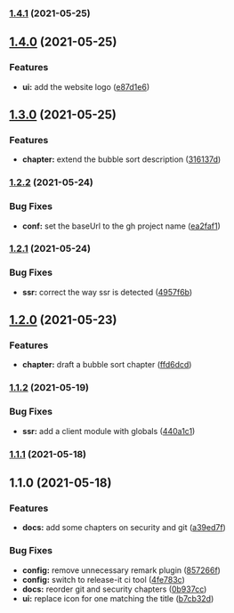 ### [1.4.1](https://github.com/mstream/software-engineering-reference/compare/1.4.0...1.4.1) (2021-05-25)

## [1.4.0](https://github.com/mstream/software-engineering-reference/compare/1.3.0...1.4.0) (2021-05-25)


### Features

* **ui:** add the website logo ([e87d1e6](https://github.com/mstream/software-engineering-reference/commit/e87d1e6583123a668af880104ec8aac9d3d4438c))

## [1.3.0](https://github.com/mstream/software-engineering-reference/compare/1.2.2...1.3.0) (2021-05-25)


### Features

* **chapter:** extend the bubble sort description ([316137d](https://github.com/mstream/software-engineering-reference/commit/316137df48f6833eb2bb53f66660fb94835fb3eb))

### [1.2.2](https://github.com/mstream/software-engineering-reference/compare/1.2.1...1.2.2) (2021-05-24)


### Bug Fixes

* **conf:** set the baseUrl to the gh project name ([ea2faf1](https://github.com/mstream/software-engineering-reference/commit/ea2faf16426427cce48337cc48f917bc28817eff))

### [1.2.1](https://github.com/mstream/software-engineering-reference/compare/1.2.0...1.2.1) (2021-05-24)


### Bug Fixes

* **ssr:** correct the way ssr is detected ([4957f6b](https://github.com/mstream/software-engineering-reference/commit/4957f6b1d999ed5d0955e19c0cb2df421dd76fa7))

## [1.2.0](https://github.com/mstream/software-engineering-reference/compare/1.1.2...1.2.0) (2021-05-23)


### Features

* **chapter:** draft a bubble sort chapter ([ffd6dcd](https://github.com/mstream/software-engineering-reference/commit/ffd6dcd9cc30c57c63e393adc9435075d6f35716))

### [1.1.2](https://github.com/mstream/software-engineering-reference/compare/1.1.1...1.1.2) (2021-05-19)


### Bug Fixes

* **ssr:** add a client module with globals ([440a1c1](https://github.com/mstream/software-engineering-reference/commit/440a1c11a1fa72f6343728b7cd4bd5d56d420f73))

### [1.1.1](https://github.com/mstream/software-engineering-reference/compare/1.1.0...1.1.1) (2021-05-18)

## 1.1.0 (2021-05-18)


### Features

* **docs:** add some chapters on security and git ([a39ed7f](https://github.com/mstream/software-engineering-reference/commit/a39ed7ffc8a79d14063fb81c6ff566a92f64f3b9))


### Bug Fixes

* **config:** remove unnecessary remark plugin ([857266f](https://github.com/mstream/software-engineering-reference/commit/857266f75c8b2004ce77265fe276cada6e00fcd8))
* **config:** switch to release-it ci tool ([4fe783c](https://github.com/mstream/software-engineering-reference/commit/4fe783c7dce3fed1dafaaa060ea064c4976bf798))
* **docs:** reorder git and security chapters ([0b937cc](https://github.com/mstream/software-engineering-reference/commit/0b937ccdf196476d70b2c5cd7a33a587cf6943f9))
* **ui:** replace icon for one matching the title ([b7cb32d](https://github.com/mstream/software-engineering-reference/commit/b7cb32dc435e4f5c51da951e803b75db573bb22b))

